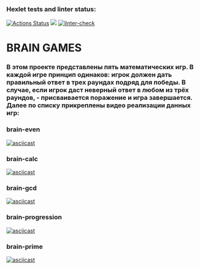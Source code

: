 ### Hexlet tests and linter status:
[![Actions Status](https://github.com/Arrcontender/python-project-lvl1/workflows/hexlet-check/badge.svg)](https://github.com/Arrcontender/python-project-lvl1/actions)
<a href="https://codeclimate.com/github/Arrcontender/python-project-lvl1/maintainability"><img src="https://api.codeclimate.com/v1/badges/77a4af4f94520fbd3150/maintainability" /></a>
[![linter-check](https://github.com/Arrcontender/python-project-lvl1/actions/workflows/linter-check.yml/badge.svg)](https://github.com/Arrcontender/python-project-lvl1/actions/workflows/linter-check.yml)

# BRAIN GAMES
### В этом проекте представлены пять математических игр. В каждой игре принцип одинаков: игрок должен дать правильный ответ в трех раундах подряд для победы. В случае, если игрок даст неверный ответ в любом из трёх раундов, - присваивается поражение и игра завершается. Далее по списку прикреплены видео реализации данных игр:

### brain-even 
[![asciicast](https://asciinema.org/a/489154.svg)](https://asciinema.org/a/489154)
### brain-calc
[![asciicast](https://asciinema.org/a/489334.svg)](https://asciinema.org/a/489334)
### brain-gcd 
[![asciicast](https://asciinema.org/a/rTBchh0ioDHjZOazpp35vxmxP.svg)](https://asciinema.org/a/rTBchh0ioDHjZOazpp35vxmxP)
### brain-progression 
[![asciicast](https://asciinema.org/a/489993.svg)](https://asciinema.org/a/489993)
### brain-prime
[![asciicast](https://asciinema.org/a/490017.svg)](https://asciinema.org/a/490017)
